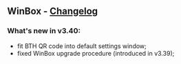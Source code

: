 ## WinBox - [Changelog](https://forum.mikrotik.com/viewtopic.php?t=200431)

### What's new in v3.40:
* fit BTH QR code into default settings window;
* fixed WinBox upgrade procedure (introduced in v3.39);
